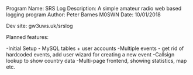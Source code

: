 Program Name: SRS Log
Description: A simple amateur radio web based logging program
Author: Peter Barnes M0SWN
Date: 10/01/2018


Dev site: gw3uws.uk/srslog

Planned features:

-Initial Setup - MySQL tables + user accounts
-Multiple events - get rid of hardcoded events, add user wizard for creating a new event
-Callsign lookup to show country data
-Multi-page frontend, showing statistics, map etc.


